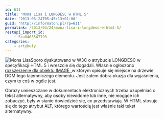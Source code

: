 ```yaml
---
id: 611
title: 'Mona Lisa i LONGDESC w HTML 5'
date: '2013-03-24T05:45:13+01:00'
guid: 'http://informaton.pl/?p=611'
permalink: /2013/03/24/mona-lisa-i-longdesc-w-html-5/
restapi_import_id:
    - 5ca8405547793
categories:
    - artykuły
---
```


![Mona Lisa](http://upload.wikimedia.org/wikipedia/commons/thumb/e/ec/Mona_Lisa%2C_by_Leonardo_da_Vinci%2C_from_C2RMF_retouched.jpg/161px-Mona_Lisa%2C_by_Leonardo_da_Vinci%2C_from_C2RMF_retouched.jpg)Sporo dyskutowano w W3C o atrybucie LONGDESC w specyfikacji HTML 5 i wreszcie się dogadali. Właśnie ogłoszono [rozszerzenie dla obiektu IMAGE, ](https://dvcs.w3.org/hg/html-proposals/raw-file/b63325998cc1/longdesc1/longdesc.html)w którym opisuje się miejsce na drzewie DOM tego tajemniczego elementu. Jest zatem dobra okazja dla wyjaśnienia, czym to coś w ogóle jest.

Obrazy umieszczane w dokumentach elektronicznych trzeba uzupełniać o tekst alternatywny, aby osoby niewidome lub inne, nie mogące ich zobaczyć, były w stanie dowiedzieć się, co przedstawiają. W HTML stosuje się do tego atrybut ALT, którego wartością jest właśnie taki tekst alternatywny.
